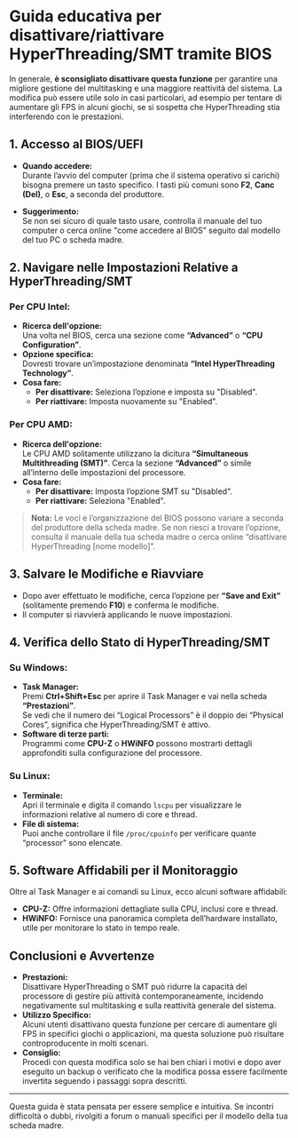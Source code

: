 # Guida educativa per disattivare/riattivare HyperThreading/SMT tramite BIOS

In generale, **è sconsigliato disattivare questa funzione** per garantire una migliore gestione del multitasking e una maggiore reattività del sistema. 
La modifica può essere utile solo in casi particolari, ad esempio per tentare di aumentare gli FPS in alcuni giochi, 
se si sospetta che HyperThreading stia interferendo con le prestazioni.

## 1. Accesso al BIOS/UEFI

- **Quando accedere:**  
  Durante l’avvio del computer (prima che il sistema operativo si carichi) bisogna premere un tasto specifico. 
  I tasti più comuni sono **F2**, **Canc (Del)**, o **Esc**, a seconda del produttore.

- **Suggerimento:**  
  Se non sei sicuro di quale tasto usare, controlla il manuale del tuo computer o cerca online "come accedere al BIOS" seguito dal modello del tuo PC o scheda madre.

## 2. Navigare nelle Impostazioni Relative a HyperThreading/SMT

### Per CPU Intel:
- **Ricerca dell'opzione:**  
  Una volta nel BIOS, cerca una sezione come **“Advanced”** o **“CPU Configuration”**.
- **Opzione specifica:**  
  Dovresti trovare un’impostazione denominata **“Intel HyperThreading Technology”**.
- **Cosa fare:**  
  - **Per disattivare:** Seleziona l’opzione e imposta su "Disabled".  
  - **Per riattivare:** Imposta nuovamente su "Enabled".

### Per CPU AMD:
- **Ricerca dell'opzione:**  
  Le CPU AMD solitamente utilizzano la dicitura **“Simultaneous Multithreading (SMT)”**. Cerca la sezione **“Advanced”** o simile all’interno delle impostazioni del processore.
- **Cosa fare:**  
  - **Per disattivare:** Imposta l’opzione SMT su "Disabled".  
  - **Per riattivare:** Seleziona "Enabled".

> **Nota:** Le voci e l’organizzazione del BIOS possono variare a seconda del produttore della scheda madre. 
Se non riesci a trovare l’opzione, consulta il manuale della tua scheda madre o cerca online “disattivare HyperThreading [nome modello]”.

## 3. Salvare le Modifiche e Riavviare

- Dopo aver effettuato le modifiche, cerca l’opzione per **“Save and Exit”** (solitamente premendo **F10**) e conferma le modifiche.
- Il computer si riavvierà applicando le nuove impostazioni.

## 4. Verifica dello Stato di HyperThreading/SMT

### Su Windows:
- **Task Manager:**  
  Premi **Ctrl+Shift+Esc** per aprire il Task Manager e vai nella scheda **“Prestazioni”**.  
  Se vedi che il numero dei “Logical Processors” è il doppio dei “Physical Cores”, significa che HyperThreading/SMT è attivo.
- **Software di terze parti:**  
  Programmi come **CPU-Z** o **HWiNFO** possono mostrarti dettagli approfonditi sulla configurazione del processore.

### Su Linux:
- **Terminale:**  
  Apri il terminale e digita il comando `lscpu` per visualizzare le informazioni relative al numero di core e thread.
- **File di sistema:**  
  Puoi anche controllare il file `/proc/cpuinfo` per verificare quante “processor” sono elencate.

## 5. Software Affidabili per il Monitoraggio

Oltre al Task Manager e ai comandi su Linux, ecco alcuni software affidabili:
- **CPU-Z:** Offre informazioni dettagliate sulla CPU, inclusi core e thread.
- **HWiNFO:** Fornisce una panoramica completa dell’hardware installato, utile per monitorare lo stato in tempo reale.

## Conclusioni e Avvertenze

- **Prestazioni:**  
  Disattivare HyperThreading o SMT può ridurre la capacità del processore di gestire più attività contemporaneamente, 
  incidendo negativamente sul multitasking e sulla reattività generale del sistema.
- **Utilizzo Specifico:**  
  Alcuni utenti disattivano questa funzione per cercare di aumentare gli FPS in specifici giochi o applicazioni, 
  ma questa soluzione può risultare controproducente in molti scenari.
- **Consiglio:**  
  Procedi con questa modifica solo se hai ben chiari i motivi e dopo aver eseguito un backup o verificato che la modifica possa essere facilmente invertita 
  seguendo i passaggi sopra descritti.

---

Questa guida è stata pensata per essere semplice e intuitiva. Se incontri difficoltà o dubbi, rivolgiti a forum o manuali specifici per il modello della tua scheda madre.

